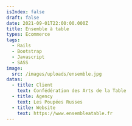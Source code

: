 ```yaml
---
isIndex: false
draft: false
date: 2021-09-01T22:00:00.000Z
title: Ensemble à table
types: Ecommerce
tags:
  - Rails
  - Bootstrap
  - Javascript
  - SASS
image:
  src: /images/uploads/ensemble.jpg
datas:
  - title: Client
    text: Confédération des Arts de la Table
  - title: Agency
    text: Les Poupées Russes
  - title: Website
    text: https://www.ensembleatable.fr
---
```

